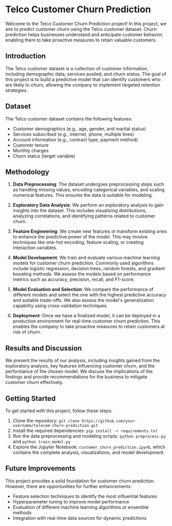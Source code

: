 # Telco Customer Churn Prediction

Welcome to the Telco Customer Churn Prediction project! In this project, we aim to predict customer churn using the Telco customer dataset. Churn prediction helps businesses understand and anticipate customer behavior, enabling them to take proactive measures to retain valuable customers.

## Introduction
The Telco customer dataset is a collection of customer information, including demographic data, services availed, and churn status. The goal of this project is to build a predictive model that can identify customers who are likely to churn, allowing the company to implement targeted retention strategies.

## Dataset
The Telco customer dataset contains the following features:
- Customer demographics (e.g., age, gender, and marital status)
- Services subscribed (e.g., internet, phone, multiple lines)
- Account information (e.g., contract type, payment method)
- Customer tenure
- Monthly charges
- Churn status (target variable)

## Methodology
1. **Data Preprocessing**: The dataset undergoes preprocessing steps such as handling missing values, encoding categorical variables, and scaling numerical features. This ensures the data is suitable for modeling.

2. **Exploratory Data Analysis**: We perform an exploratory analysis to gain insights into the dataset. This includes visualizing distributions, analyzing correlations, and identifying patterns related to customer churn.

3. **Feature Engineering**: We create new features or transform existing ones to enhance the predictive power of the model. This may involve techniques like one-hot encoding, feature scaling, or creating interaction variables.

4. **Model Development**: We train and evaluate various machine learning models for customer churn prediction. Commonly used algorithms include logistic regression, decision trees, random forests, and gradient boosting methods. We assess the models based on performance metrics such as accuracy, precision, recall, and F1-score.

5. **Model Evaluation and Selection**: We compare the performance of different models and select the one with the highest predictive accuracy and suitable trade-offs. We also assess the model's generalization capability using cross-validation techniques.

6. **Deployment**: Once we have a finalized model, it can be deployed in a production environment for real-time customer churn prediction. This enables the company to take proactive measures to retain customers at risk of churn.

## Results and Discussion
We present the results of our analysis, including insights gained from the exploratory analysis, key features influencing customer churn, and the performance of the chosen model. We discuss the implications of the findings and provide recommendations for the business to mitigate customer churn effectively.

## Getting Started
To get started with this project, follow these steps:
1. Clone the repository: `git clone https://github.com/your-username/telecom-churn-prediction.git`
2. Install the required dependencies: `pip install -r requirements.txt`
3. Run the data preprocessing and modeling scripts: `python preprocess.py` and `python train_model.py`
4. Explore the Jupyter Notebook: `customer_churn_prediction.ipynb`, which contains the complete analysis, visualizations, and model development.

## Future Improvements
This project provides a solid foundation for customer churn prediction. However, there are opportunities for further enhancements:
- Feature selection techniques to identify the most influential features
- Hyperparameter tuning to improve model performance
- Evaluation of different machine learning algorithms or ensemble methods
- Integration with real-time data sources for dynamic predictions



